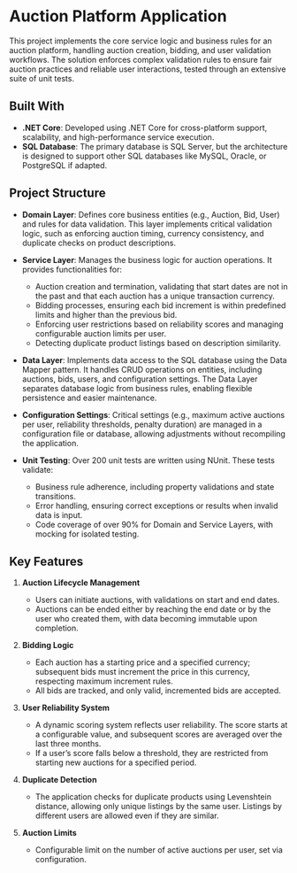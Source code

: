 # Auction Platform Application

This project implements the core service logic and business rules for an auction platform, handling auction creation, bidding, and user validation workflows. The solution enforces complex validation rules to ensure fair auction practices and reliable user interactions, tested through an extensive suite of unit tests.

## Built With

- **.NET Core**: Developed using .NET Core for cross-platform support, scalability, and high-performance service execution.
- **SQL Database**: The primary database is SQL Server, but the architecture is designed to support other SQL databases like MySQL, Oracle, or PostgreSQL if adapted.

## Project Structure

- **Domain Layer**: Defines core business entities (e.g., Auction, Bid, User) and rules for data validation. This layer implements critical validation logic, such as enforcing auction timing, currency consistency, and duplicate checks on product descriptions.
  
- **Service Layer**: Manages the business logic for auction operations. It provides functionalities for:
  - Auction creation and termination, validating that start dates are not in the past and that each auction has a unique transaction currency.
  - Bidding processes, ensuring each bid increment is within predefined limits and higher than the previous bid.
  - Enforcing user restrictions based on reliability scores and managing configurable auction limits per user.
  - Detecting duplicate product listings based on description similarity.

- **Data Layer**: Implements data access to the SQL database using the Data Mapper pattern. It handles CRUD operations on entities, including auctions, bids, users, and configuration settings. The Data Layer separates database logic from business rules, enabling flexible persistence and easier maintenance.

- **Configuration Settings**: Critical settings (e.g., maximum active auctions per user, reliability thresholds, penalty duration) are managed in a configuration file or database, allowing adjustments without recompiling the application.

- **Unit Testing**: Over 200 unit tests are written using NUnit. These tests validate:
  - Business rule adherence, including property validations and state transitions.
  - Error handling, ensuring correct exceptions or results when invalid data is input.
  - Code coverage of over 90% for Domain and Service Layers, with mocking for isolated testing.

## Key Features

1. **Auction Lifecycle Management**
   - Users can initiate auctions, with validations on start and end dates.
   - Auctions can be ended either by reaching the end date or by the user who created them, with data becoming immutable upon completion.
  
2. **Bidding Logic**
   - Each auction has a starting price and a specified currency; subsequent bids must increment the price in this currency, respecting maximum increment rules.
   - All bids are tracked, and only valid, incremented bids are accepted.

3. **User Reliability System**
   - A dynamic scoring system reflects user reliability. The score starts at a configurable value, and subsequent scores are averaged over the last three months.
   - If a user’s score falls below a threshold, they are restricted from starting new auctions for a specified period.

4. **Duplicate Detection**
   - The application checks for duplicate products using Levenshtein distance, allowing only unique listings by the same user. Listings by different users are allowed even if they are similar.

5. **Auction Limits**
   - Configurable limit on the number of active auctions per user, set via configuration.
